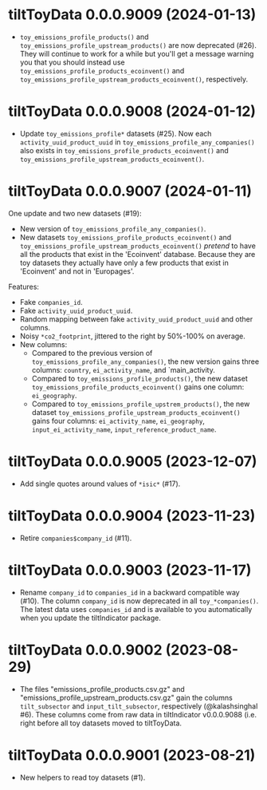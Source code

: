 <!-- NEWS.md is maintained by https://cynkra.github.io/fledge, do not edit -->

# tiltToyData 0.0.0.9009 (2024-01-13)

* `toy_emissions_profile_products()` and
`toy_emissions_profile_upstream_products()` are now deprecated (#26). They will
continue to work for a while but you'll get a message warning you that you
should instead use `toy_emissions_profile_products_ecoinvent()` and
`toy_emissions_profile_upstream_products_ecoinvent()`, respectively.

# tiltToyData 0.0.0.9008 (2024-01-12)

* Update `toy_emissions_profile*` datasets (#25). Now each `activity_uuid_product_uuid`
in `toy_emissions_profile_any_companies()` also exists in
`toy_emissions_profile_products_ecoinvent()` and
`toy_emissions_profile_upstream_products_ecoinvent()`.

# tiltToyData 0.0.0.9007 (2024-01-11)

One update and two new datasets (#19):

* New version of `toy_emissions_profile_any_companies()`.
* New datasets `toy_emissions_profile_products_ecoinvent()` and
`toy_emissions_profile_upstream_products_ecoinvent()` *pretend* to have all the
products that exist in the 'Ecoinvent' database. Because they are toy datasets
they actually have only a few products that exist in 'Ecoinvent' and not in
'Europages'.

Features:

* Fake `companies_id`.
* Fake `activity_uuid_product_uuid`.
* Random mapping between fake `activity_uuid_product_uuid` and other columns.
* Noisy `*co2_footprint`, jittered to the right by 50%-100% on average.
* New columns:
    * Compared to the previous version of `toy_emissions_profile_any_companies()`,
    the new version gains three columns: `country`, `ei_activity_name`, and
    `main_activity.
    * Compared to `toy_emissions_profile_products()`, the new dataset
    `toy_emissions_profile_products_ecoinvent()` gains one column:
    `ei_geography`.
    * Compared to `toy_emissions_profile_upstrem_products()`, the new dataset
    `toy_emissions_profile_upstream_products_ecoinvent()` gains four columns:
    `ei_activity_name`, `ei_geography`, `input_ei_activity_name`,
    `input_reference_product_name`.

# tiltToyData 0.0.0.9005 (2023-12-07)

* Add single quotes around values of `*isic*` (#17).

# tiltToyData 0.0.0.9004 (2023-11-23)

* Retire `companies$company_id` (#11).

# tiltToyData 0.0.0.9003 (2023-11-17)

* Rename `company_id` to `companies_id` in a backward compatible way (#10). The
column `company_id` is now deprecated in all `toy_*companies()`. The latest data
uses `companies_id` and is available to you automatically when you update the
tiltIndicator package.

# tiltToyData 0.0.0.9002 (2023-08-29)

* The files "emissions_profile_products.csv.gz" and "emissions_profile_upstream_products.csv.gz" gain the columns `tilt_subsector` and `input_tilt_subsector`, respectively (@kalashsinghal #6). These columns come from raw data in tiltIndicator v0.0.0.9088 (i.e. right before all toy datasets moved to tiltToyData.

# tiltToyData 0.0.0.9001 (2023-08-21)

* New helpers to read toy datasets (#1).
